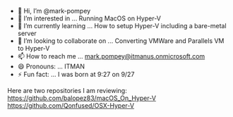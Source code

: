 - 👋 Hi, I’m @mark-pompey
- 👀 I’m interested in ... Running MacOS on Hyper-V
- 🌱 I’m currently learning ... How to setup Hyper-V including a bare-metal server 
- 💞️ I’m looking to collaborate on ... Converting VMWare and Parallels VM to Hyper-V
- 📫 How to reach me ... mark.pompey@itmanus.onmicrosoft.com
- 😄 Pronouns: ... ITMAN
- ⚡ Fun fact: ... I was born at 9:27 on 9/27

Here are two repositories I am reviewing:
https://github.com/balopez83/macOS_On_Hyper-V
https://github.com/Qonfused/OSX-Hyper-V

<!---
mark-pompey/mark-pompey is a ✨ special ✨ repository because its `README.md` (this file) appears on your GitHub profile.
You can click the Preview link to take a look at your changes.
--->
